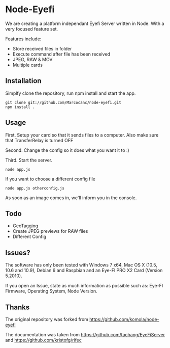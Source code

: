 # Node-Eyefi

We are creating a platform independant Eyefi Server written in Node. With a very focused feature set.

Features include:
- Store received files in folder
- Execute command after file has been received
- JPEG, RAW & MOV
- Multiple cards

## Installation

Simplfy clone the repository, run npm install and start the app.

    git clone git://github.com/Marcocanc/node-eyefi.git
    npm install .

## Usage

First. Setup your card so that it sends files to a computer. Also make sure that TransferRelay is turned OFF

Second. Change the config so it does what you want it to :)

Third. Start the server.

    node app.js

If you want to choose a different config file
    
    node app.js otherconfig.js

As soon as an image comes in, we'll inform you in the console.

## Todo

- GeoTagging
- Create JPEG previews for RAW files
- Different Config

## Issues?

The software has only been tested with Windows 7 x64, Mac OS X (10.5, 10.6 and 10.9), Debian 6 and Raspbian and an Eye-FI PRO X2 Card (Version 5.2010).

If you open an Issue, state as much information as possible such as: Eye-FI Firmware, Operating System, Node Version.

## Thanks

The original repository was forked from https://github.com/komola/node-eyefi

The documentation was taken from https://github.com/tachang/EyeFiServer and https://github.com/kristofg/rifec